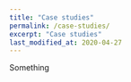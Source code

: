 ```yaml
---
title: "Case studies"
permalink: /case-studies/
excerpt: "Case studies"
last_modified_at: 2020-04-27
---
```


Something